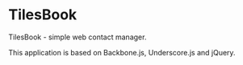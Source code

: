 # TilesBook

TilesBook - simple web contact manager.

This application is based on Backbone.js, Underscore.js and jQuery.